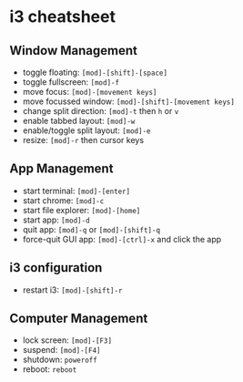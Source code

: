 # i3 cheatsheet

## Window Management

- toggle floating: `[mod]-[shift]-[space]`
- toggle fullscreen: `[mod]-f`
- move focus: `[mod]-[movement keys]`
- move focussed window: `[mod]-[shift]-[movement keys]`
- change split direction: `[mod]-t` then `h` or `v`
- enable tabbed layout: `[mod]-w`
- enable/toggle split layout: `[mod]-e`
- resize: `[mod]-r` then cursor keys


## App Management

- start terminal: `[mod]-[enter]`
- start chrome: `[mod]-c`
- start file explorer: `[mod]-[home]`
- start app: `[mod]-d`
- quit app: `[mod]-q` or `[mod]-[shift]-q`
- force-quit GUI app: `[mod]-[ctrl]-x` and click the app


## i3 configuration

- restart i3: `[mod]-[shift]-r`


## Computer Management

- lock screen: `[mod]-[F3]`
- suspend: `[mod]-[F4]`
- shutdown: `poweroff`
- reboot: `reboot`
